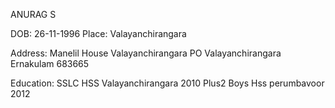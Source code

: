 ANURAG S

DOB: 26-11-1996
Place:  Valayanchirangara

Address: Manelil House
	 Valayanchirangara PO
	 Valayanchirangara
	 Ernakulam 683665

Education:
 	SSLC	HSS Valayanchirangara	2010
	Plus2	Boys Hss perumbavoor	2012
